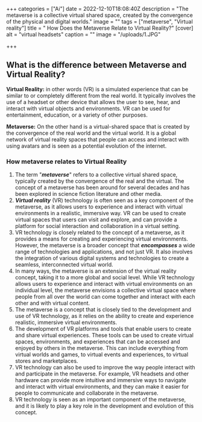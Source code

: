 +++
categories = ["Ai"]
date = 2022-12-10T18:08:40Z
description = "The metaverse is a collective virtual shared space, created by the convergence of the physical and digital worlds."
image = ""
tags = ["metaverse", "Virtual reality"]
title = " How Does the Metaverse Relate to Virtual Reality?"
[cover]
alt = "virtual headsets"
caption = ""
image = "/uploads/1.JPG"

+++
## What is the difference between Metaverse and Virtual Reality?

**Virtual Reality:** in other words (VR) is a simulated experience that can be similar to or completely different from the real world. It typically involves the use of a headset or other device that allows the user to see, hear, and interact with virtual objects and environments. VR can be used for entertainment, education, or a variety of other purposes.

**Metaverse:** On the other hand is a virtual-shared space that is created by the convergence of the real world and the virtual world. It is a global network of virtual reality spaces that people can access and interact with using avatars and is seen as a potential evolution of the internet.

### How metaverse relates to Virtual Reality

1. The term "**_metaverse_**" refers to a collective virtual shared space, typically created by the convergence of the real and the virtual. The concept of a metaverse has been around for several decades and has been explored in science fiction literature and other media.
2. **_Virtual reality_** (VR) technology is often seen as a key component of the metaverse, as it allows users to experience and interact with virtual environments in a realistic, immersive way. VR can be used to create virtual spaces that users can visit and explore, and can provide a platform for social interaction and collaboration in a virtual setting.
3. VR technology is closely related to the concept of a metaverse, as it provides a means for creating and experiencing virtual environments. However, the metaverse is a broader concept that **_encompasses_** a wide range of technologies and applications, and not just VR. It also involves the integration of various digital systems and technologies to create a seamless, interconnected virtual world.
4. In many ways, the metaverse is an extension of the virtual reality concept, taking it to a more global and social level. While VR technology allows users to experience and interact with virtual environments on an individual level, the metaverse envisions a collective virtual space where people from all over the world can come together and interact with each other and with virtual content.
5. The metaverse is a concept that is closely tied to the development and use of VR technology, as it relies on the ability to create and experience realistic, immersive virtual environments.
6. The development of VR platforms and tools that enable users to create and share virtual experiences. These tools can be used to create virtual spaces, environments, and experiences that can be accessed and enjoyed by others in the metaverse. This can include everything from virtual worlds and games, to virtual events and experiences, to virtual stores and marketplaces.
7. VR technology can also be used to improve the way people interact with and participate in the metaverse. For example, VR headsets and other hardware can provide more intuitive and immersive ways to navigate and interact with virtual environments, and they can make it easier for people to communicate and collaborate in the metaverse.
8. VR technology is seen as an important component of the metaverse, and it is likely to play a key role in the development and evolution of this concept.
